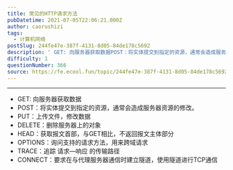 ```yaml
---
title: 常见的HTTP请求方法
pubDatetime: 2021-07-05T22:06:21.000Z
author: caorushizi
tags:
  - 计算机网络
postSlug: 244fe47e-387f-4131-8d05-84de178c5692
description: ' GET: 向服务器获取数据POST：将实体提交到指定的资源，通常会造成服务器资源的修改。PUT：上传文件，修改数据DELETE：删除服务器上的对象HEAD：获取报文首部，与GET相比，不返回报文主体部分OPTIONS：询问支持的请求方法，用来跨域请求TRACE：追踪 请求—响应 的传输路径CONNECT：要求在与代理服务器通信时建立隧道，使用隧道进行TCP通信'
difficulty: 1
questionNumber: 366
source: https://fe.ecool.fun/topic/244fe47e-387f-4131-8d05-84de178c5692
---
```


<p></p>

---

<ul><li>GET: 向服务器获取数据</li><li>POST：将实体提交到指定的资源，通常会造成服务器资源的修改。</li><li>PUT：上传文件，修改数据</li><li>DELETE：删除服务器上的对象</li><li>HEAD：获取报文首部，与GET相比，不返回报文主体部分</li><li>OPTIONS：询问支持的请求方法，用来跨域请求</li><li>TRACE：追踪 请求—响应 的传输路径</li><li>CONNECT：要求在与代理服务器通信时建立隧道，使用隧道进行TCP通信</li></ul>
